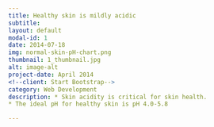 ```yaml
---
title: Healthy skin is mildly acidic
subtitle: 
layout: default
modal-id: 1
date: 2014-07-18
img: normal-skin-pH-chart.png
thumbnail: 1_thumbnail.jpg
alt: image-alt
project-date: April 2014
<!--client: Start Bootstrap-->
category: Web Development
description: * Skin acidity is critical for skin health.
* The ideal pH for healthy skin is pH 4.0-5.8

---
```

